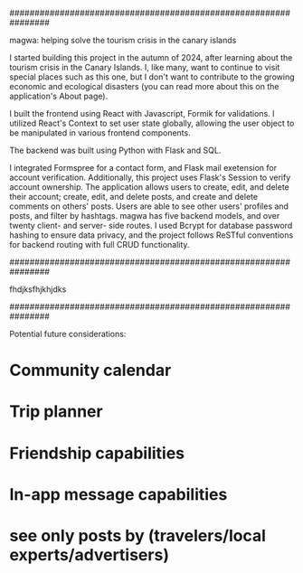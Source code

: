 ################################################################

magwa: helping solve the tourism crisis in the canary islands

I started building this project in the autumn of 2024, after learning about the tourism crisis in the Canary Islands. I, like many, want to continue to visit special places such as this one, but I don't want to contribute to the growing economic and ecological disasters (you can read more about this on the application's About page).

I built the frontend using React with Javascript, Formik for validations. I utilized React's Context to set user state globally, allowing the user object to be manipulated in various frontend components. 

The backend was built using Python with Flask and SQL. 

I integrated Formspree for a contact form, and Flask mail exetension for account verification. Additionally, this project uses Flask's Session to verify account ownership. The application allows users to create, edit, and delete their account; create, edit, and delete posts, and create and delete comments on others' posts. Users are able to see other users' profiles and posts, and filter by hashtags. magwa has five backend models, and over twenty client- and server- side routes. I used Bcrypt for database password hashing to ensure data privacy, and the project follows ReSTful conventions for backend routing with full CRUD functionality. 

################################################################

fhdjksfhjkhjdks

################################################################

Potential future considerations:

# Community calendar
# Trip planner
# Friendship capabilities
# In-app message capabilities
# see only posts by (travelers/local experts/advertisers)